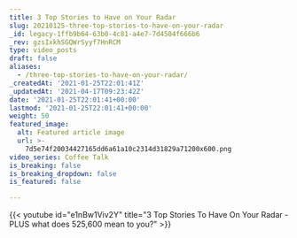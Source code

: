 ```yaml
---
title: 3 Top Stories to Have on Your Radar
slug: 20210125-three-top-stories-to-have-on-your-radar
_id: legacy-1ffb9b64-63b0-4c81-a4e7-7d4504f666b6
_rev: gzsIxkhSGQWrSyyf7HnRCM
type: video_posts
draft: false
aliases:
  - /three-top-stories-to-have-on-your-radar/
_createdAt: '2021-01-25T22:01:41Z'
_updatedAt: '2021-04-17T09:23:42Z'
date: '2021-01-25T22:01:41+00:00'
lastmod: '2021-01-25T22:01:41+00:00'
weight: 50
featured_image:
  alt: Featured article image
  url: >-
    7d5e74f20034427165dd6a61a10c2314d31829a71200x600.png
video_series: Coffee Talk
is_breaking: false
is_breaking_dropdown: false
is_featured: false

---
```

{{< youtube id="e1nBw1Viv2Y" title="3 Top Stories To Have On Your Radar - PLUS what does 525,600 mean to you?" >}}